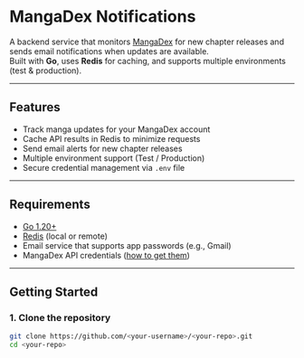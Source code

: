 # MangaDex Notifications

A backend service that monitors [MangaDex](https://mangadex.org) for new chapter releases and sends email notifications when updates are available.  
Built with **Go**, uses **Redis** for caching, and supports multiple environments (test & production).

---

## Features
- Track manga updates for your MangaDex account
- Cache API results in Redis to minimize requests
- Send email alerts for new chapter releases
- Multiple environment support (Test / Production)
- Secure credential management via `.env` file

---

## Requirements
- [Go 1.20+](https://go.dev/dl/)
- [Redis](https://redis.io/download) (local or remote)
- Email service that supports app passwords (e.g., Gmail)
- MangaDex API credentials ([how to get them](https://api.mangadex.org/docs/))

---

## Getting Started

### 1. Clone the repository
```bash
git clone https://github.com/<your-username>/<your-repo>.git
cd <your-repo>
